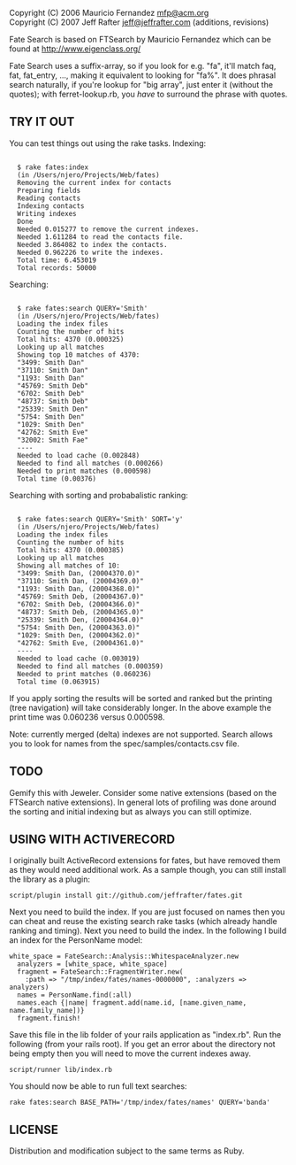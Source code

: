 Copyright (C) 2006 Mauricio Fernandez <mfp@acm.org><br/>
Copyright (C) 2007 Jeff Rafter <jeff@jeffrafter.com> (additions, revisions)

Fate Search is based on FTSearch by Mauricio Fernandez which can be
found at http://www.eigenclass.org/

Fate Search uses a suffix-array, so if you look for e.g. "fa", it'll match
faq, fat, fat_entry, ..., making it equivalent to looking for "fa%". It does 
phrasal search naturally, if you're lookup for "big array", just enter it 
(without the quotes); with ferret-lookup.rb, you *have* to surround the phrase 
with quotes.


TRY IT OUT
----------

You can test things out using the rake tasks. Indexing:

<pre><code>
  $ rake fates:index
  (in /Users/njero/Projects/Web/fates)
  Removing the current index for contacts
  Preparing fields
  Reading contacts
  Indexing contacts
  Writing indexes
  Done
  Needed 0.015277 to remove the current indexes.
  Needed 1.611284 to read the contacts file.
  Needed 3.864082 to index the contacts.
  Needed 0.962226 to write the indexes.
  Total time: 6.453019
  Total records: 50000
</code></pre>

Searching:

<pre><code>
  $ rake fates:search QUERY='Smith'
  (in /Users/njero/Projects/Web/fates)
  Loading the index files
  Counting the number of hits
  Total hits: 4370 (0.000325)
  Looking up all matches
  Showing top 10 matches of 4370:
  "3499: Smith Dan"
  "37110: Smith Dan"
  "1193: Smith Dan"
  "45769: Smith Deb"
  "6702: Smith Deb"
  "48737: Smith Deb"
  "25339: Smith Den"
  "5754: Smith Den"
  "1029: Smith Den"
  "42762: Smith Eve"
  "32002: Smith Fae"
  ----
  Needed to load cache (0.002848)
  Needed to find all matches (0.000266)
  Needed to print matches (0.000598)
  Total time (0.00376)
</code></pre>

Searching with sorting and probabalistic ranking:

<pre><code>
  $ rake fates:search QUERY='Smith' SORT='y'
  (in /Users/njero/Projects/Web/fates)
  Loading the index files
  Counting the number of hits
  Total hits: 4370 (0.000385)
  Looking up all matches
  Showing all matches of 10:
  "3499: Smith Dan, (20004370.0)"
  "37110: Smith Dan, (20004369.0)"
  "1193: Smith Dan, (20004368.0)"
  "45769: Smith Deb, (20004367.0)"
  "6702: Smith Deb, (20004366.0)"
  "48737: Smith Deb, (20004365.0)"
  "25339: Smith Den, (20004364.0)"
  "5754: Smith Den, (20004363.0)"
  "1029: Smith Den, (20004362.0)"
  "42762: Smith Eve, (20004361.0)"
  ----
  Needed to load cache (0.003019)
  Needed to find all matches (0.000359)
  Needed to print matches (0.060236)
  Total time (0.063915)
</code></pre>  

If you apply sorting the results will be sorted and ranked but the printing 
(tree navigation) will take considerably longer. In the above example the print
time was 0.060236 versus 0.000598.

Note: currently merged (delta) indexes are not supported. Search allows you to 
look for names from the spec/samples/contacts.csv file. 


TODO
----

Gemify this with Jeweler. Consider some native extensions (based on the FTSearch
native extensions). In general lots of profiling was done around the sorting
and  initial indexing but as always you can still optimize.


USING WITH ACTIVERECORD
-----------------------

I originally built ActiveRecord extensions for fates, but have removed them as
they would need additional work. As a sample though, you can still install the
library as a plugin:

<pre><code>script/plugin install git://github.com/jeffrafter/fates.git
</code></pre>  

Next you need to build the index. If you are just focused on names then you can 
cheat and reuse the existing search rake tasks (which already handle ranking and 
timing). Next you need to build the index. In the following I build an index for 
the PersonName model:

<pre><code>white_space = FateSearch::Analysis::WhitespaceAnalyzer.new 
  analyzers = [white_space, white_space]
  fragment = FateSearch::FragmentWriter.new(
    :path => "/tmp/index/fates/names-0000000", :analyzers => analyzers)
  names = PersonName.find(:all)
  names.each {|name| fragment.add(name.id, [name.given_name, name.family_name])}
  fragment.finish!
</code></pre>  

Save this file in the lib folder of your rails application as "index.rb". Run 
the following (from your rails root). If you get an error about the directory 
not being empty then you will need to move the current indexes away.

<pre><code>script/runner lib/index.rb
</code></pre>  

You should now be able to run full text searches:

<pre><code>rake fates:search BASE_PATH='/tmp/index/fates/names' QUERY='banda'
</code></pre>  

LICENSE
-------

Distribution and modification subject to the same terms as Ruby.